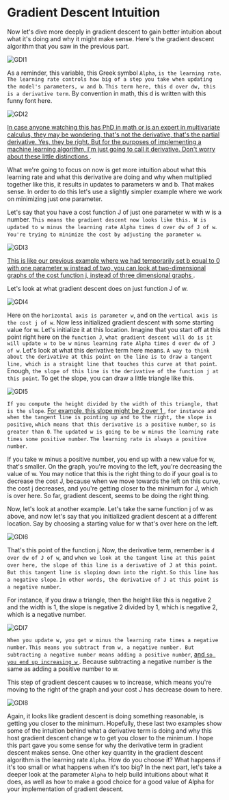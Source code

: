 # Gradient Descent Intuition 

Now let's dive more deeply in gradient descent to gain better intuition about what it's doing and why it might make sense. Here's the gradient descent algorithm that you saw in the previous part.

![GDI1](./../../Assets/Supervised/GradientDescent/GDI1.png)

As a reminder, this variable, this Greek symbol `Alpha`, `is the learning rate`. `The learning rate controls how big of a step you take when updating the model's parameters, w and b`. `This term here, this d over dw, this is a derivative term`. By convention in math, this d is written with this funny font here. 

![GDI2](./../../Assets/Supervised/GradientDescent/GDI2.png)

<u> In case anyone watching this has PhD in math or is an expert in multivariate calculus, they may be wondering, that's not the derivative, that's the partial derivative. Yes, they be right. But for the purposes of implementing a machine learning algorithm, I'm just going to call it derivative. Don't worry about these little distinctions </u>. 

What we're going to focus on now is get more intuition about what this learning rate and what this derivative are doing and why when multiplied together like this, it results in updates to parameters w and b. That makes sense. In order to do this let's use a slightly simpler example where we work on minimizing just one parameter. 


Let's say that you have a cost function J of just one parameter w with w is a number. `This means the gradient descent now looks like this. W is updated to w minus the learning rate Alpha times d over dw of J of w`. `You're trying to minimize the cost by adjusting the parameter w`. 

![GDI3](./../../Assets/Supervised/GradientDescent/GDI3.png)

<u>This is like our previous example where we had temporarily set b equal to 0 with one parameter w instead of two, you can look at two-dimensional graphs of the cost function j, instead of three dimensional graphs </u>. 

Let's look at what gradient descent does on just function J of w. 

![GDI4](./../../Assets/Supervised/GradientDescent/GDI4.png)

Here on the `horizontal axis is parameter w`, and on the `vertical axis is the cost j of w`. Now less initialized gradient descent with some starting value for w. Let's initialize it at this location. Imagine that you start off at this point right here on the `function J`, `what gradient descent will do is it will update w to be w minus learning rate Alpha times d over dw of J of w`. Let's look at what this derivative term here means. `A way to think about the derivative at this point on the line is to draw a tangent line, which is a straight line that touches this curve at that point`. Enough, `the slope of this line is the derivative of the function j at this point`. To get the slope, you can draw a little triangle like this. 

![GDI5](./../../Assets/Supervised/GradientDescent/GDI5.png)

`If you compute the height divided by the width of this triangle, that is the slope`. <u> For example, this slope might be 2 over 1 </u> , `for instance and when the tangent line is pointing up and to the right, the slope is positive`, `which means that this derivative is a positive number`, `so is greater than 0`. `The updated w is going to be w minus the learning rate times some positive number`. `The learning rate is always a positive number`. 

If you take w minus a positive number, you end up with a new value for w, that's smaller. On the graph, you're moving to the left, you're decreasing the value of w. You may notice that this is the right thing to do if your goal is to decrease the cost J, because when we move towards the left on this curve, the cost j decreases, and you're getting closer to the minimum for J, which is over here. So far, gradient descent, seems to be doing the right thing.

Now, let's look at another example. Let's take the same function j of w as above, and now let's say that you initialized gradient descent at a different location. Say by choosing a starting value for w that's over here on the left. 

![GDI6](./../../Assets/Supervised/GradientDescent/GDI6.png)

That's this point of the function j. Now, the derivative term, remember is `d over dw of J of w`, and `when we look at the tangent line at this point over here, the slope of this line is a derivative of J at this point`. `But this tangent line is sloping down into the right`. `So this line has a negative slope`. `In other words, the derivative of J at this point is a negative number`. 

For instance, if you draw a triangle, then the height like this is negative 2 and the width is 1, the slope is negative 2 divided by 1, which is negative 2, which is a negative number. 

![GDI7](./../../Assets/Supervised/GradientDescent/GDI7.png)

`When you update w, you get w minus the learning rate times a negative number`. `This means you subtract from w, a negative number. But subtracting a negative number means adding a positive number`, <u> and `so you end up increasing w` </u>. Because subtracting a negative number is the same as adding a positive number to w. 

This step of gradient descent causes w to increase, which means you're moving to the right of the graph and your cost J has decrease down to here.

![GDI8](./../../Assets/Supervised/GradientDescent/GDI8.png)

Again, it looks like gradient descent is doing something reasonable, is getting you closer to the minimum. Hopefully, these last two examples show some of the intuition behind what a derivative term is doing and why this host gradient descent change w to get you closer to the minimum. I hope this part gave you some sense for why the derivative term in gradient descent makes sense. One other key quantity in the gradient descent algorithm is the learning rate `Alpha`. How do you choose it? What happens if it's too small or what happens when it's too big? In the next part, let's take a deeper look at the parameter `Alpha` to help build intuitions about what it does, as well as how to make a good choice for a good value of Alpha for your implementation of gradient descent.

